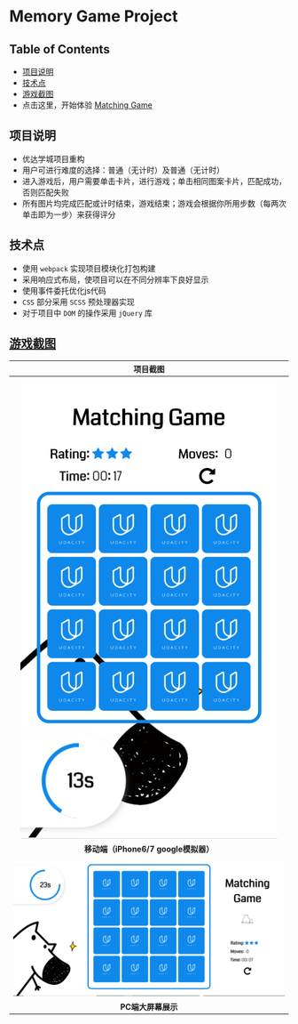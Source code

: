 # Memory Game Project

## Table of Contents

* <a href='#Instructions'>项目说明</a>
* <a href='#tech-point'>技术点</a>
* <a href='#game-picture'>游戏截图</a>
* 点击这里，开始体验 [Matching Game](https://moonliujk.github.io/Matching-Game/)

## <a id="Instructions">项目说明</a>

 - 优达学城项目重构
 - 用户可进行难度的选择：普通（无计时）及普通（无计时）
 - 进入游戏后，用户需要单击卡片，进行游戏；单击相同图案卡片，匹配成功，否则匹配失败
 - 所有图片均完成匹配或计时结束，游戏结束；游戏会根据你所用步数（每两次单击即为一步）来获得评分
 
## <a id="tech-point">技术点</a>

 - 使用 `webpack` 实现项目模块化打包构建
 - 采用响应式布局，使项目可以在不同分辨率下良好显示
 - 使用事件委托优化js代码
 - `CSS` 部分采用 `SCSS` 预处理器实现
 - 对于项目中 `DOM` 的操作采用 `jQuery` 库


## <a href='#game-picture'>游戏截图</a>
  | 项目截图 |
  | :---: |
  | ![移动端模拟](https://github.com/Moonliujk/imageBaseForArticle/raw/master/matching_game/phone.png) |
  | **移动端（iPhone6/7 google模拟器）** |
  | ![PC端大屏幕展示](https://github.com/Moonliujk/imageBaseForArticle/raw/master/matching_game/pc.png) |
  | **PC端大屏幕展示** |

